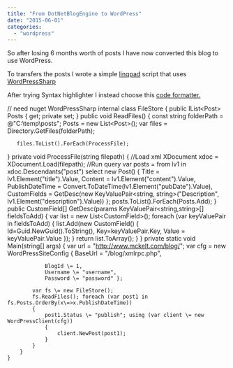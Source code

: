 ```yaml
---
title: "From DotNetBlogEngine to WordPress"
date: "2015-06-01"
categories: 
  - "wordpress"
---
```


So after losing 6 months worth of posts I have now converted this blog to use WordPress.

To transfers the posts I wrote a simple [linqpad](https://gist.github.com/chrismckelt/31a3c5ea9114f28f3170) script that uses [WordPressSharp](WordPressSharp)

After trying Syntax highlighter I instead choose this [code formatter.](https://code.google.com/p/codeformatterpluginforwindowslivewriter/downloads/detail?name=CodeFormatterPluginSetup2.5.1.msi&can=2&q=)

// need nuget WordPressSharp  internal class FileStore
{ public IList<Post\> Posts { get; private set; } public void ReadFiles()
   { const string folderPath \= @"C:\\temp\\posts";
       Posts \= new List<Post\>();
       var files \= Directory.GetFiles(folderPath);

       files.ToList().ForEach(ProcessFile);
   } private void ProcessFile(string filepath)
   { //Load xml  XDocument xdoc \= XDocument.Load(filepath); //Run query  var posts \= from lv1 in xdoc.Descendants("post")
                  select new Post()
                  {
                      Title \= lv1.Element("title").Value,
                      Content \= lv1.Element("content").Value,
                      PublishDateTime \= Convert.ToDateTime(lv1.Element("pubDate").Value),
                      CustomFields \= GetDesc(new KeyValuePair<string, string\>("Description", lv1.Element("description").Value))
                  };
      posts.ToList().ForEach(Posts.Add);
   } public CustomField\[\] GetDesc(params KeyValuePair<string,string\>\[\] fieldsToAdd)
   {
       var list \= new List<CustomField\>(); foreach (var keyValuePair in fieldsToAdd)
       {
           list.Add(new CustomField()
           {
               Id\=Guid.NewGuid().ToString(),
               Key\=keyValuePair.Key,
               Value \= keyValuePair.Value
           });
       } return list.ToArray();
   }
} private static void Main(string\[\] args)
        {
            var url \= "http://www.mckelt.com/blog/";
            var cfg \= new WordPressSiteConfig
            {
                BaseUrl \= "/blog/xmlrpc.php",

                BlogId \= 1,
                Username \= "username",
                Password \= "password" };

            var fs \= new FileStore();
            fs.ReadFiles(); foreach (var post1 in fs.Posts.OrderBy(x\=>x.PublishDateTime))
            {
                post1.Status \= "publish"; using (var client \= new WordPressClient(cfg))
                {
                    client.NewPost(post1);
                }
            }
        }
    }
